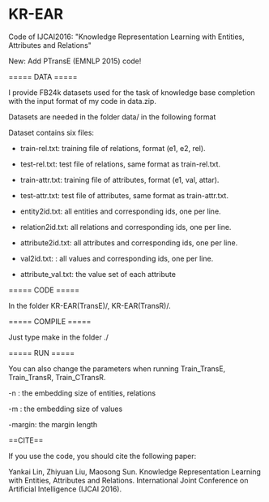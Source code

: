 # KR-EAR
Code of IJCAI2016: "Knowledge Representation Learning with Entities, Attributes and Relations"

New: Add PTransE (EMNLP 2015) code!






===== DATA =====

I provide FB24k  datasets used for the task of knowledge base completion with the input format of my code in data.zip.



Datasets are needed in the folder data/ in the following format

Dataset contains six files:



+ train-rel.txt: training file of relations, format (e1, e2, rel).

+ test-rel.txt: test file of relations, same format as train-rel.txt.

+ train-attr.txt: training file of attributes, format (e1, val, attar).

+ test-attr.txt: test file of attributes, same format as train-attr.txt.

+ entity2id.txt: all entities and corresponding ids, one per line.

+ relation2id.txt: all relations and corresponding ids, one per line.

+ attribute2id.txt: all attributes and corresponding ids, one per line.

+ val2id.txt: : all values and corresponding ids, one per line.

+ attribute_val.txt: the value set of each attribute



===== CODE =====

In the folder KR-EAR(TransE)/, KR-EAR(TransR)/.



===== COMPILE =====

Just type make in the folder ./

===== RUN =====

You can also change the parameters when running Train_TransE, Train_TransR, Train_CTransR.

-n : the embedding size of entities, relations

-m :  the embedding size of values 

-margin: the margin length








==CITE==

If you use the code, you should cite the following paper:

Yankai Lin, Zhiyuan Liu, Maosong Sun. Knowledge Representation Learning with Entities, Attributes and Relations. International Joint Conference on Artificial Intelligence (IJCAI 2016).